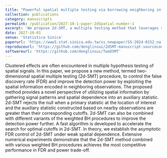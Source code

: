 ```yaml
---
title: "Powerful spatial multiple testing via borrowing neighboring information"
collection: publications
category: manuscripts
permalink: /publication/2027-10-1-paper-2dSpatial-number-1
excerpt: 'We propose 2d-SMT, a multiple testing method that leverages spatial information via an auxiliary statistic to improve FDR control and power for spatial signals. 2d-SMT integrates with weighted BH procedures, offers fast optimization, and shows superior FDR-power performance in theory and simulations.'
date: 2027-10-01
venue: 'Statistica Sinica'
paperurl: 'https://www3.stat.sinica.edu.tw/ss_newpaper/SS-2024-0152_na.pdf'
reproduceurl: 'https://github.com/denglinsui/2dSMT-manuscript-sourcecode'
softwareurl: 'https://github.com/denglinsui/TwoDSMT'
---
```


Clustered effects are often encountered in multiple hypothesis testing of spatial signals. In this paper, we propose a new method, termed two-dimensional spatial multiple testing (2d-SMT) procedure, to control the false discovery rate (FDR) and improve the detection power by exploiting the spatial information encoded in neighboring observations. The proposed method provides a novel perspective of utilizing spatial information by gathering signal patterns and spatial dependence into an auxiliary statistic. 2d-SMT rejects the null when a primary statistic at the location of interest and the auxiliary statistic constructed based on nearby observations are greater than their corresponding cutoffs. 2d-SMT can also be combined with different variants of the weighted BH procedures to improve the detection power further. A fast algorithm is developed to accelerate the search for optimal cutoffs in 2d-SMT. In theory, we establish the asymptotic FDR control of 2d-SMT under weak spatial dependence. Extensive numerical experiments demonstrate that the 2d-SMT method combined with various weighted BH procedures achieves the most competitive performance in FDR and power trade-off.
